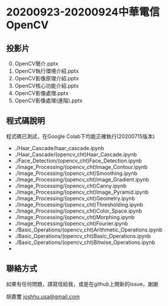 # 20200923-20200924中華電信OpenCV

## 投影片

00. OpenCV簡介.pptx
01. OpenCV執行環境介紹.pptx
02. OpenCV影像原理介紹.pptx
03. OpenCV核心功能介紹.pptx
04. OpenCV影像處理.pptx
05. OpenCV影像處理(進階).pptx



## 程式碼說明

程式碼已測試，在Google Colab下均能正確執行(20200715版本)

* ./Haar_Cascade/haar_cascade.ipynb
* ./Haar_Cascade/(opencv_cht)Haar_Cascade.ipynb
* ./Face_Detection/(opencv_cht)Face_Detection.ipynb
* ./Image_Processing/(opencv_cht)Image_Contour.ipynb
* ./Image_Processing/(opencv_cht)Smoothing.ipynb
* ./Image_Processing/(opencv_cht)Image_Gradient.ipynb
* ./Image_Processing/(opencv_cht)Canny.ipynb
* ./Image_Processing/(opencv_cht)Image_Pyramid.ipynb
* ./Image_Processing/(opencv_cht)Geometry.ipynb
* ./Image_Processing/(opencv_cht)Thresholding.ipynb
* ./Image_Processing/(opencv_cht)Color_Space.ipynb
* ./Image_Processing/(opencv_cht)Morphing.ipynb
* ./Image_Processing/(opencv_cht)Fourier.ipynb
* ./Basic_Operations/(opencv_cht)Arithmetic_Operations.ipynb
* ./Basic_Operations/(opencv_cht)Basic_Operations.ipynb
* ./Basic_Operations/(opencv_cht)Bitwise_Operations.ipynb
* 
## 聯絡方式

如果有任何問題，請寫信給我，或是在github上開新的issue，謝謝

胡嘉璽 joshhu.usa@gmail.com


